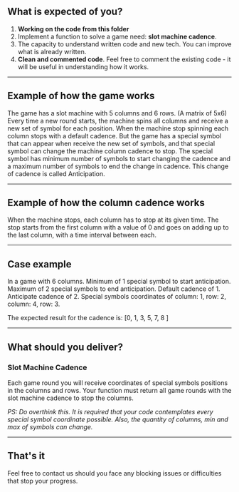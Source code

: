 ## What is expected of you?

1. **Working on the code from this folder**
2. Implement a function to solve a game need: **slot machine cadence**.
3. The capacity to understand written code and new tech. You can improve what is already written.
4. **Clean and commented code**. Feel free to comment the existing code - it will be useful in understanding how it works.

---

## Example of how the game works

The game has a slot machine with 5 columns and 6 rows. (A matrix of 5x6)
Every time a new round starts, the machine spins all columns and receive a new set of symbol for each position.
When the machine stop spinning each column stops with a default cadence.
But the game has a special symbol that can appear when receive the new set of symbols,
and that special symbol can change the machine column cadence to stop.
The special symbol has minimum number of symbols to start changing the cadence and a maximum number of symbols to end the change in cadence.
This change of cadence is called Anticipation.

---

## Example of how the column cadence works

When the machine stops, each column has to stop at its given time.
The stop starts from the first column with a value of 0 and goes on adding up to the last column, with a time interval between each.

---

## Case example

In a game with 6 columns.
Minimum of 1 special symbol to start anticipation.
Maximum of 2 special symbols to end anticipation.
Default cadence of 1.
Anticipate cadence of 2.
Special symbols coordinates of column: 1, row: 2, column: 4, row: 3.

The expected result for the cadence is: [0, 1, 3, 5, 7, 8 ]

---

## What should you deliver?

### Slot Machine Cadence

Each game round you will receive coordinates of special symbols positions in the columns and rows.
Your function must return all game rounds with the slot machine cadence to stop the columns.

_PS: Do overthink this. It is required that your code contemplates every special symbol coordinate possible. Also, the quantity of columns, min and max of symbols can change._

---

## That's it

Feel free to contact us should you face any blocking issues or difficulties that stop your progress.
